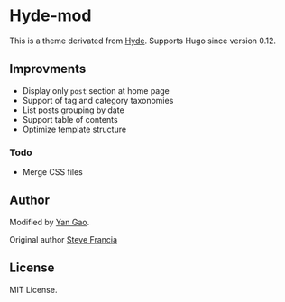 # Hyde-mod

This is a theme derivated from [Hyde](https://github.com/spf13/hyde).
Supports Hugo since version 0.12.

## Improvments

- Display only `post` section at home page
- Support of tag and category taxonomies
- List posts grouping by date
- Support table of contents
- Optimize template structure

### Todo

- Merge CSS files

## Author

Modified by [Yan Gao](https://github.com/tagaoyan).

Original author [Steve Francia](https://github.com/spf13)

## License

MIT License.
